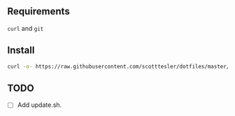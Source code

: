 ## Requirements

`curl` and `git`

## Install

```bash
curl -o- https://raw.githubusercontent.com/scotttesler/dotfiles/master/install.sh | bash
```

## TODO

- [ ] Add update.sh.
